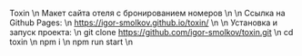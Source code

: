 Toxin \n
Макет сайта отеля с бронированием номеров \n
\n
Ссылка на Github Pages: \n
https://igor-smolkov.github.io/toxin/ \n
\n
Установка и запуск проекта: \n
git clone https://github.com/igor-smolkov/toxin.git \n
cd toxin \n
npm i \n
npm run start \n